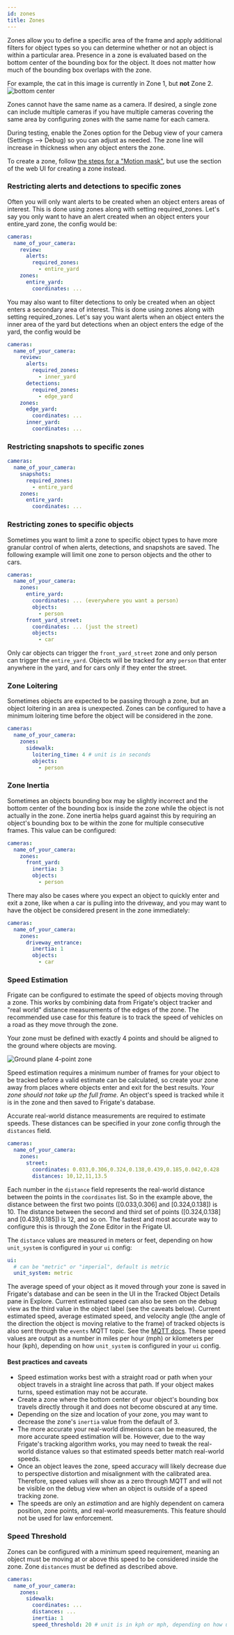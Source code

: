 ```yaml
---
id: zones
title: Zones
---
```


Zones allow you to define a specific area of the frame and apply additional filters for object types so you can determine whether or not an object is within a particular area. Presence in a zone is evaluated based on the bottom center of the bounding box for the object. It does not matter how much of the bounding box overlaps with the zone.

For example, the cat in this image is currently in Zone 1, but **not** Zone 2.
![bottom center](/img/bottom-center.jpg)

Zones cannot have the same name as a camera. If desired, a single zone can include multiple cameras if you have multiple cameras covering the same area by configuring zones with the same name for each camera.

During testing, enable the Zones option for the Debug view of your camera (Settings --> Debug) so you can adjust as needed. The zone line will increase in thickness when any object enters the zone.

To create a zone, follow [the steps for a "Motion mask"](masks.md), but use the section of the web UI for creating a zone instead.

### Restricting alerts and detections to specific zones

Often you will only want alerts to be created when an object enters areas of interest. This is done using zones along with setting required_zones. Let's say you only want to have an alert created when an object enters your entire_yard zone, the config would be:

```yaml
cameras:
  name_of_your_camera:
    review:
      alerts:
        required_zones:
          - entire_yard
    zones:
      entire_yard:
        coordinates: ...
```

You may also want to filter detections to only be created when an object enters a secondary area of interest. This is done using zones along with setting required_zones. Let's say you want alerts when an object enters the inner area of the yard but detections when an object enters the edge of the yard, the config would be

```yaml
cameras:
  name_of_your_camera:
    review:
      alerts:
        required_zones:
          - inner_yard
      detections:
        required_zones:
          - edge_yard
    zones:
      edge_yard:
        coordinates: ...
      inner_yard:
        coordinates: ...
```

### Restricting snapshots to specific zones

```yaml
cameras:
  name_of_your_camera:
    snapshots:
      required_zones:
        - entire_yard
    zones:
      entire_yard:
        coordinates: ...
```

### Restricting zones to specific objects

Sometimes you want to limit a zone to specific object types to have more granular control of when alerts, detections, and snapshots are saved. The following example will limit one zone to person objects and the other to cars.

```yaml
cameras:
  name_of_your_camera:
    zones:
      entire_yard:
        coordinates: ... (everywhere you want a person)
        objects:
          - person
      front_yard_street:
        coordinates: ... (just the street)
        objects:
          - car
```

Only car objects can trigger the `front_yard_street` zone and only person can trigger the `entire_yard`. Objects will be tracked for any `person` that enter anywhere in the yard, and for cars only if they enter the street.

### Zone Loitering

Sometimes objects are expected to be passing through a zone, but an object loitering in an area is unexpected. Zones can be configured to have a minimum loitering time before the object will be considered in the zone.

```yaml
cameras:
  name_of_your_camera:
    zones:
      sidewalk:
        loitering_time: 4 # unit is in seconds
        objects:
          - person
```

### Zone Inertia

Sometimes an objects bounding box may be slightly incorrect and the bottom center of the bounding box is inside the zone while the object is not actually in the zone. Zone inertia helps guard against this by requiring an object's bounding box to be within the zone for multiple consecutive frames. This value can be configured:

```yaml
cameras:
  name_of_your_camera:
    zones:
      front_yard:
        inertia: 3
        objects:
          - person
```

There may also be cases where you expect an object to quickly enter and exit a zone, like when a car is pulling into the driveway, and you may want to have the object be considered present in the zone immediately:

```yaml
cameras:
  name_of_your_camera:
    zones:
      driveway_entrance:
        inertia: 1
        objects:
          - car
```

### Speed Estimation

Frigate can be configured to estimate the speed of objects moving through a zone. This works by combining data from Frigate's object tracker and "real world" distance measurements of the edges of the zone. The recommended use case for this feature is to track the speed of vehicles on a road as they move through the zone.

Your zone must be defined with exactly 4 points and should be aligned to the ground where objects are moving.

![Ground plane 4-point zone](/img/ground-plane.jpg)

Speed estimation requires a minimum number of frames for your object to be tracked before a valid estimate can be calculated, so create your zone away from places where objects enter and exit for the best results. _Your zone should not take up the full frame._ An object's speed is tracked while it is in the zone and then saved to Frigate's database.

Accurate real-world distance measurements are required to estimate speeds. These distances can be specified in your zone config through the `distances` field.

```yaml
cameras:
  name_of_your_camera:
    zones:
      street:
        coordinates: 0.033,0.306,0.324,0.138,0.439,0.185,0.042,0.428
        distances: 10,12,11,13.5
```

Each number in the `distance` field represents the real-world distance between the points in the `coordinates` list. So in the example above, the distance between the first two points ([0.033,0.306] and [0.324,0.138]) is 10. The distance between the second and third set of points ([0.324,0.138] and [0.439,0.185]) is 12, and so on. The fastest and most accurate way to configure this is through the Zone Editor in the Frigate UI.

The `distance` values are measured in meters or feet, depending on how `unit_system` is configured in your `ui` config:

```yaml
ui:
  # can be "metric" or "imperial", default is metric
  unit_system: metric
```

The average speed of your object as it moved through your zone is saved in Frigate's database and can be seen in the UI in the Tracked Object Details pane in Explore. Current estimated speed can also be seen on the debug view as the third value in the object label (see the caveats below). Current estimated speed, average estimated speed, and velocity angle (the angle of the direction the object is moving relative to the frame) of tracked objects is also sent through the `events` MQTT topic. See the [MQTT docs](../integrations/mqtt.md#frigateevents). These speed values are output as a number in miles per hour (mph) or kilometers per hour (kph), depending on how `unit_system` is configured in your `ui` config.

#### Best practices and caveats

- Speed estimation works best with a straight road or path when your object travels in a straight line across that path. If your object makes turns, speed estimation may not be accurate.
- Create a zone where the bottom center of your object's bounding box travels directly through it and does not become obscured at any time.
- Depending on the size and location of your zone, you may want to decrease the zone's `inertia` value from the default of 3.
- The more accurate your real-world dimensions can be measured, the more accurate speed estimation will be. However, due to the way Frigate's tracking algorithm works, you may need to tweak the real-world distance values so that estimated speeds better match real-world speeds.
- Once an object leaves the zone, speed accuracy will likely decrease due to perspective distortion and misalignment with the calibrated area. Therefore, speed values will show as a zero through MQTT and will not be visible on the debug view when an object is outside of a speed tracking zone.
- The speeds are only an _estimation_ and are highly dependent on camera position, zone points, and real-world measurements. This feature should not be used for law enforcement.

### Speed Threshold

Zones can be configured with a minimum speed requirement, meaning an object must be moving at or above this speed to be considered inside the zone. Zone `distances` must be defined as described above.

```yaml
cameras:
  name_of_your_camera:
    zones:
      sidewalk:
        coordinates: ...
        distances: ...
        inertia: 1
        speed_threshold: 20 # unit is in kph or mph, depending on how unit_system is set (see above)
```
